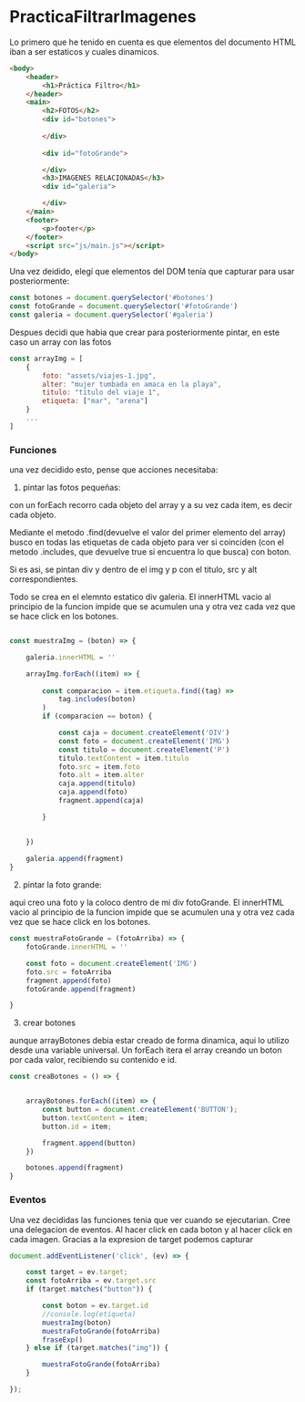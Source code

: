 # PracticaFiltrarImagenes

Lo primero que he tenido en cuenta es que elementos del documento HTML iban a ser estaticos y cuales dinamicos. 
```html
<body>
    <header>
        <h1>Práctica Filtro</h1>
    </header>   
    <main>
        <h2>FOTOS</h2>
        <div id="botones">
            
        </div>
       
        <div id="fotoGrande">

        </div>
        <h3>IMAGENES RELACIONADAS</h3>
        <div id="galeria">

        </div>
    </main>
    <footer>
        <p>footer</p>
    </footer>
    <script src="js/main.js"></script>
</body>
```

Una vez deidido, elegí que elementos del DOM tenía que capturar para usar posteriormente:

```js
const botones = document.querySelector('#botones')
const fotoGrande = document.querySelector('#fotoGrande')
const galeria = document.querySelector('#galeria')
```

Despues decidi que habia que crear para posteriormente pintar, en este caso un array con las fotos 

```js
const arrayImg = [
    {
        foto: "assets/viajes-1.jpg",
        alter: "mujer tumbada en amaca en la playa",
        titulo: "título del viaje 1",
        etiqueta: ["mar", "arena"]
    }
    ...
]
```
### Funciones

una vez decidido esto, pense que acciones necesitaba:

1. pintar las fotos pequeñas:

con un forEach recorro cada objeto del array y a su vez cada item, es decir cada objeto.

Mediante el metodo .find(devuelve el valor del primer elemento del array) busco en todas las etiquetas de cada objeto para ver si coinciden (con el metodo .includes, que devuelve true si encuentra lo que busca) con boton. 

Si es asi, se pintan div y dentro de el img y p con el titulo, src y alt correspondientes.

Todo se crea en el elemnto estatico div galeria.
El innerHTML vacio al principio de la funcion impide que se acumulen una y otra vez cada vez que se hace click en los botones.

```js

const muestraImg = (boton) => {

    galeria.innerHTML = ''

    arrayImg.forEach((item) => {
        
        const comparacion = item.etiqueta.find((tag) =>
            tag.includes(boton)
        )
        if (comparacion == boton) {

            const caja = document.createElement('DIV')
            const foto = document.createElement('IMG')
            const titulo = document.createElement('P')
            titulo.textContent = item.titulo
            foto.src = item.foto
            foto.alt = item.alter
            caja.append(titulo)
            caja.append(foto)
            fragment.append(caja)

        }

        
    })
    
    galeria.append(fragment)
}

```

2. pintar la foto grande:

aqui creo una foto y la coloco dentro de mi div fotoGrande. El innerHTML vacio al principio de la funcion impide que se acumulen una y otra vez cada vez que se hace click en los botones. 

```js
const muestraFotoGrande = (fotoArriba) => {
    fotoGrande.innerHTML = ''

    const foto = document.createElement('IMG')
    foto.src = fotoArriba
    fragment.append(foto)
    fotoGrande.append(fragment)

}
```
3. crear botones 

aunque arrayBotones debia estar creado de forma dinamica, aqui lo utilizo desde una variable universal. Un forEach itera el array creando un boton por cada valor, recibiendo su contenido e id. 

```js
const creaBotones = () => {


    arrayBotones.forEach((item) => {
        const button = document.createElement('BUTTON');
        button.textContent = item;
        button.id = item;

        fragment.append(button)
    })

    botones.append(fragment)
}
```

### Eventos
Una vez decididas las funciones tenia que ver cuando se ejecutarian. Cree una delegacion de eventos. Al hacer click en cada boton y al hacer click en cada imagen.
Gracias a la expresion de target podemos capturar
```js
document.addEventListener('click', (ev) => {

    const target = ev.target;
    const fotoArriba = ev.target.src
    if (target.matches("button")) {

        const boton = ev.target.id
        //console.log(etiqueta)
        muestraImg(boton)
        muestraFotoGrande(fotoArriba)
        fraseExp()
    } else if (target.matches("img")) {

        muestraFotoGrande(fotoArriba)
    }

});
```


